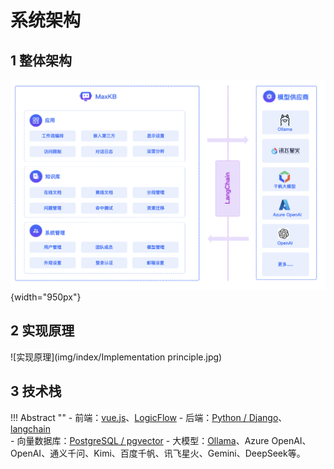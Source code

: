 # 系统架构

## 1 整体架构

![架构图](img/index/arch.jpg){width="950px"}

## 2 实现原理

![实现原理](img/index/Implementation principle.jpg)

## 3 技术栈

!!! Abstract "" 
    - 前端：[vue.js](https://cn.vuejs.org/)、[LogicFlow](https://github.com/didi/LogicFlow)
    - 后端：[Python / Django](https://www.djangoproject.com/)、[langchain](https://www.langchain.com/)  
    - 向量数据库：[PostgreSQL / pgvector](https://www.postgresql.org/)
    - 大模型：[Ollama](https://github.com/ollama/ollama)、Azure OpenAI、OpenAI、通义千问、Kimi、百度千帆、讯飞星火、Gemini、DeepSeek等。
